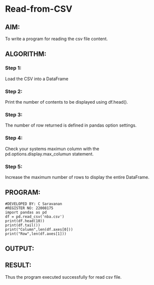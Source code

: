 # Read-from-CSV

## AIM:
To write a program for reading the csv file content.

## ALGORITHM:

### Step 1:
Load the CSV into a DataFrame
### Step 2:
Print the number of contents to be displayed using df.head().


### Step 3:
The number of row returned is defined in pandas option settings.


### Step 4:
Check your systems maximun column with the pd.options.display.max_columun statement.


### Step 5:
Increase the maximum number of rows to display the entire DataFrame.



## PROGRAM:
```
#DEVELOPED BY: C Saravanan
#REGISTER NO: 22008175
import pandas as pd
df = pd.read_csv('nba.csv')
print(df.head(10))
print(df.tail())
print("Column",len(df.axes[0]))
print("Row",len(df.axes[1]))
```

## OUTPUT:

## RESULT:
Thus the program executed successfully for read csv file.
